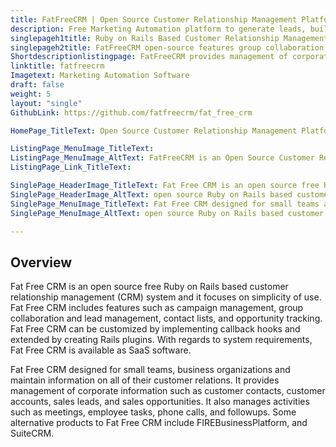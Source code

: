 ```yaml
---
title: FatFreeCRM | Open Source Customer Relationship Management Platform
description: Free Marketing Automation platform to generate leads, build marketing campaign, and compose marketing email with seamless integration to popular social networks.
singlepageh1title: Ruby on Rails Based Customer Relationship Management Platform. 
singlepageh2title: FatFreeCRM open-source features group collaboration, campaign and lead management, contact lists, opportunity tracking and elegant in simplicity. 
Shortdescriptionlistingpage: FatFreeCRM provides management of corporate information such as customer contacts, customer accounts, sales leads, and sales opportunities. 
linktitle: fatfreecrm
Imagetext: Marketing Automation Software  
draft: false
weight: 5
layout: "single"
GithubLink: https://github.com/fatfreecrm/fat_free_crm

HomePage_TitleText: Open Source Customer Relationship Management Platform built with Ruby on Rails

ListingPage_MenuImage_TitleText: 
ListingPage_MenuImage_AltText: FatFreeCRM is an Open Source Customer Relationship Management Platform
ListingPage_Link_TitleText: 

SinglePage_HeaderImage_TitleText: Fat Free CRM is an open source free Ruby on Rails based customer relationship management system
SinglePage_HeaderImage_AltText: open source Ruby on Rails based customer relationship management system
SinglePage_MenuImage_TitleText: Fat Free CRM designed for small teams and business organizations
SinglePage_MenuImage_AltText: open source Ruby on Rails based customer relationship management system

---
```


Overview
--------

Fat Free CRM is an open source free Ruby on Rails based customer relationship management (CRM) system and it focuses on simplicity of use. Fat Free CRM includes features such as campaign management, group collaboration and lead management, contact lists, and opportunity tracking. Fat Free CRM can be customized by implementing callback hooks and extended by creating Rails plugins. With regards to system requirements, Fat Free CRM is available as SaaS software.

Fat Free CRM designed for small teams, business organizations and maintain information on all of their customer relations. It provides management of corporate information such as customer contacts, customer accounts, sales leads, and sales opportunities. It also manages activities such as meetings, employee tasks, phone calls, and followups. Some alternative products to Fat Free CRM include FIREBusinessPlatform, and SuiteCRM.